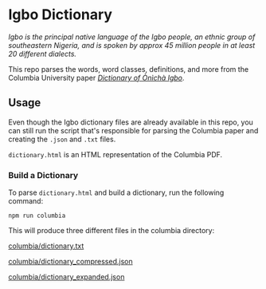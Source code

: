 # Igbo Dictionary
*Igbo is the principal native language of the Igbo people, an ethnic group of southeastern Nigeria, and is spoken by approx 45 million people in at least 20 different dialects.*

This repo parses the words, word classes, definitions, and more from the Columbia University paper [*Dictionary of Ònìchà Igbo*](http://www.columbia.edu/itc/mealac/pritchett/00fwp/igbo/IGBO%20Dictionary.pdf).

## Usage
Even though the Igbo dictionary files are already available in this repo, you can still run the script that's responsible for parsing the Columbia paper and creating the `.json` and `.txt` files.

`dictionary.html` is an HTML representation of the Columbia PDF.

### Build a Dictionary

To parse `dictionary.html` and build a dictionary, run the following command:

```
npm run columbia
```

This will produce three different files in the columbia directory:


[columbia/dictionary.txt](./columbia/dictionary.text)

[columbia/dictionary_compressed.json](./columbia/dictionary_compressed.json)

[columbia/dictionary_expanded.json](./columbia/dictionary_expanded.json)
